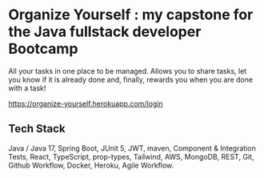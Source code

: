 # Organize Yourself : my capstone for the Java fullstack developer Bootcamp 

All your tasks in one place to be managed. Allows you to share tasks, let you know if it is already done  and, finally, rewards you when you are done with a task!

https://organize-yourself.herokuapp.com/login


## Tech Stack

Java / Java 17, Spring Boot, JUnit 5, JWT, maven, Component & Integration Tests, React, TypeScript, prop-types, Tailwind, AWS, MongoDB, REST, Git, Github Workflow, Docker, Heroku, Agile Workflow.

